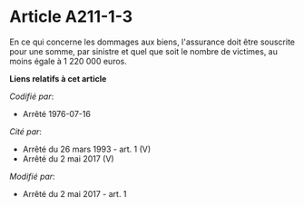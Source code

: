 # Article A211-1-3

En ce qui concerne les dommages aux biens, l'assurance doit être souscrite pour une somme, par sinistre et quel que soit le
nombre de victimes, au moins égale à 1 220 000 euros.

**Liens relatifs à cet article**

_Codifié par_:

  - Arrêté 1976-07-16

_Cité par_:

  - Arrêté du 26 mars 1993 - art. 1 (V)
  - Arrêté du 2 mai 2017 (V)

_Modifié par_:

  - Arrêté du 2 mai 2017 - art. 1
